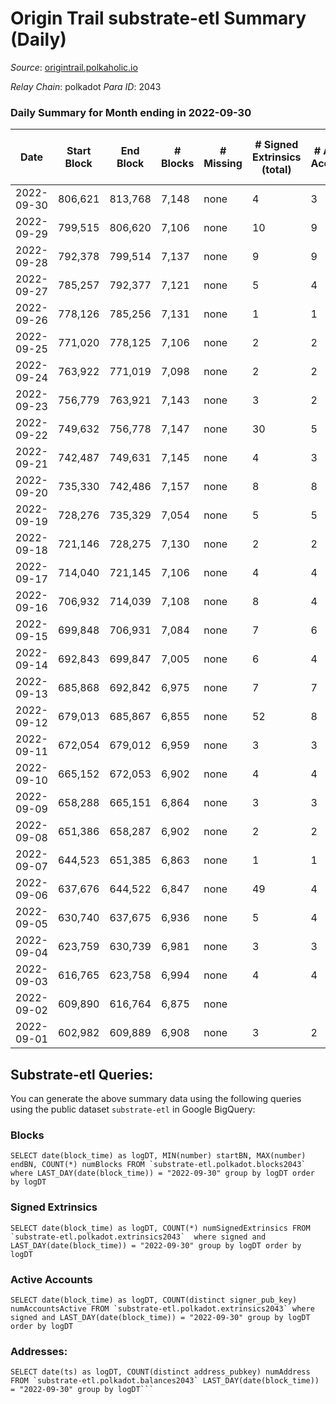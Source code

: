 # Origin Trail substrate-etl Summary (Daily)

_Source_: [origintrail.polkaholic.io](https://origintrail.polkaholic.io)

*Relay Chain*: polkadot
*Para ID*: 2043



### Daily Summary for Month ending in 2022-09-30


| Date | Start Block | End Block | # Blocks | # Missing | # Signed Extrinsics (total) | # Active Accounts | # Addresses with Balances | # Events | # Transfers | # XCM Transfers In | # XCM Transfers Out |
| ---- | ----------- | --------- | -------- | --------- | --------------------------- | ----------------- | ------------------------- | -------- | ----------- | ------------------ | ------------------- |
| 2022-09-30 | 806,621 | 813,768 | 7,148 | none  | 4 | 3 | 2,986 | 14,452 | 116  |   |   |
| 2022-09-29 | 799,515 | 806,620 | 7,106 | none  | 10 | 9 |  | 14,572 | 266  |   |   |
| 2022-09-28 | 792,378 | 799,514 | 7,137 | none  | 9 | 9 |  | 14,624 | 263  |   |   |
| 2022-09-27 | 785,257 | 792,377 | 7,121 | none  | 5 | 4 |  | 14,416 | 125  |   |   |
| 2022-09-26 | 778,126 | 785,256 | 7,131 | none  | 1 | 1 |  | 14,304 | 29  |   |   |
| 2022-09-25 | 771,020 | 778,125 | 7,106 | none  | 2 | 2 |  | 14,292 | 58  |   |   |
| 2022-09-24 | 763,922 | 771,019 | 7,098 | none  | 2 | 2 |  | 14,275 | 58  |   |   |
| 2022-09-23 | 756,779 | 763,921 | 7,143 | none  | 3 | 2 |  | 14,404 | 87  |   |   |
| 2022-09-22 | 749,632 | 756,778 | 7,147 | none  | 30 | 5 |  | 14,777 | 205  |   |   |
| 2022-09-21 | 742,487 | 749,631 | 7,145 | none  | 4 | 3 |  | 14,420 | 90  |   |   |
| 2022-09-20 | 735,330 | 742,486 | 7,157 | none  | 8 | 8 |  | 14,624 | 233  |   |   |
| 2022-09-19 | 728,276 | 735,329 | 7,054 | none  | 5 | 5 |  | 14,297 | 140  |   |   |
| 2022-09-18 | 721,146 | 728,275 | 7,130 | none  | 2 | 2 |  | 14,340 | 59  |   |   |
| 2022-09-17 | 714,040 | 721,145 | 7,106 | none  | 4 | 4 |  | 14,368 | 117  |   |   |
| 2022-09-16 | 706,932 | 714,039 | 7,108 | none  | 8 | 4 |  | 14,476 | 186  |   |   |
| 2022-09-15 | 699,848 | 706,931 | 7,084 | none  | 7 | 6 |  | 14,415 | 181  |   |   |
| 2022-09-14 | 692,843 | 699,847 | 7,005 | none  | 6 | 4 |  | 14,222 | 154  |   |   |
| 2022-09-13 | 685,868 | 692,842 | 6,975 | none  | 7 | 7 |  | 14,222 | 203  |   |   |
| 2022-09-12 | 679,013 | 685,867 | 6,855 | none  | 52 | 8 |  | 14,560 | 377  |   |   |
| 2022-09-11 | 672,054 | 679,012 | 6,959 | none  | 3 | 3 |  | 14,036 | 88  |   |   |
| 2022-09-10 | 665,152 | 672,053 | 6,902 | none  | 4 | 4 |  | 13,963 | 119  |   |   |
| 2022-09-09 | 658,288 | 665,151 | 6,864 | none  | 3 | 3 |  | 13,849 | 90  |   |   |
| 2022-09-08 | 651,386 | 658,287 | 6,902 | none  | 2 | 2 |  | 13,884 | 58  |   |   |
| 2022-09-07 | 644,523 | 651,385 | 6,863 | none  | 1 | 1 |  | 13,767 | 30  |   |   |
| 2022-09-06 | 637,676 | 644,522 | 6,847 | none  | 49 | 4 |  | 14,307 | 170  |   |   |
| 2022-09-05 | 630,740 | 637,675 | 6,936 | none  | 5 | 4 |  | 14,039 | 122  |   |   |
| 2022-09-04 | 623,759 | 630,739 | 6,981 | none  | 3 | 3 |  | 14,079 | 87  |   |   |
| 2022-09-03 | 616,765 | 623,758 | 6,994 | none  | 4 | 4 |  | 14,144 | 116  |   |   |
| 2022-09-02 | 609,890 | 616,764 | 6,875 | none  |  |  |  | 13,754 |   |   |   |
| 2022-09-01 | 602,982 | 609,889 | 6,908 | none  | 3 | 2 |  | 13,907 | 60  |   |   |

## Substrate-etl Queries:
You can generate the above summary data using the following queries using the public dataset `substrate-etl` in Google BigQuery:


### Blocks
```
SELECT date(block_time) as logDT, MIN(number) startBN, MAX(number) endBN, COUNT(*) numBlocks FROM `substrate-etl.polkadot.blocks2043`  where LAST_DAY(date(block_time)) = "2022-09-30" group by logDT order by logDT
```


### Signed Extrinsics
```
SELECT date(block_time) as logDT, COUNT(*) numSignedExtrinsics FROM `substrate-etl.polkadot.extrinsics2043`  where signed and LAST_DAY(date(block_time)) = "2022-09-30" group by logDT order by logDT
```


### Active Accounts
```
SELECT date(block_time) as logDT, COUNT(distinct signer_pub_key) numAccountsActive FROM `substrate-etl.polkadot.extrinsics2043` where signed and LAST_DAY(date(block_time)) = "2022-09-30" group by logDT order by logDT
```


### Addresses:
```
SELECT date(ts) as logDT, COUNT(distinct address_pubkey) numAddress FROM `substrate-etl.polkadot.balances2043` LAST_DAY(date(block_time)) = "2022-09-30" group by logDT```

